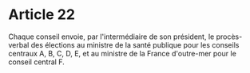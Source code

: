 # Article 22

Chaque conseil envoie, par l'intermédiaire de son président, le procès-verbal des élections au ministre de la santé publique pour les conseils centraux A, B, C, D, E, et au ministre de la France d'outre-mer pour le conseil central F.
